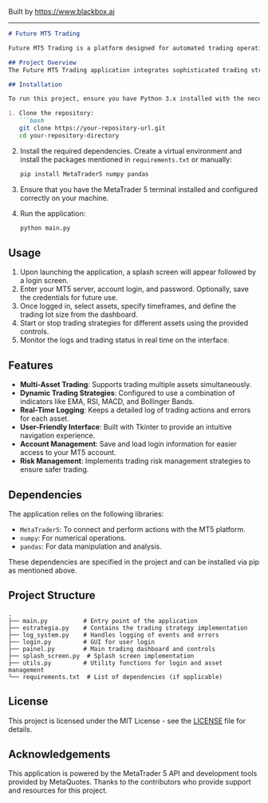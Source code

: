 
Built by https://www.blackbox.ai

---

```markdown
# Future MT5 Trading

Future MT5 Trading is a platform designed for automated trading operations using the MetaTrader 5 (MT5) trading terminal. The application implements various trading strategies and provides a user-friendly interface for managing trades, logs, and market analysis.

## Project Overview
The Future MT5 Trading application integrates sophisticated trading strategies based on technical indicators such as RSI, MACD, and Bollinger Bands, combined with a graphical user interface built using Tkinter. It allows users to connect to their MT5 accounts, select assets, set trade parameters, and manage their trading execution with real-time logging and updates.

## Installation

To run this project, ensure you have Python 3.x installed with the necessary packages. You can set up the environment by following these steps:

1. Clone the repository:
   ```bash
   git clone https://your-repository-url.git
   cd your-repository-directory
   ```

2. Install the required dependencies. Create a virtual environment and install the packages mentioned in `requirements.txt` or manually:
   ```bash
   pip install MetaTrader5 numpy pandas
   ```

3. Ensure that you have the MetaTrader 5 terminal installed and configured correctly on your machine.

4. Run the application:
   ```bash
   python main.py
   ```

## Usage

1. Upon launching the application, a splash screen will appear followed by a login screen.
2. Enter your MT5 server, account login, and password. Optionally, save the credentials for future use.
3. Once logged in, select assets, specify timeframes, and define the trading lot size from the dashboard.
4. Start or stop trading strategies for different assets using the provided controls.
5. Monitor the logs and trading status in real time on the interface.

## Features

- **Multi-Asset Trading**: Supports trading multiple assets simultaneously.
- **Dynamic Trading Strategies**: Configured to use a combination of indicators like EMA, RSI, MACD, and Bollinger Bands.
- **Real-Time Logging**: Keeps a detailed log of trading actions and errors for each asset.
- **User-Friendly Interface**: Built with Tkinter to provide an intuitive navigation experience.
- **Account Management**: Save and load login information for easier access to your MT5 account.
- **Risk Management**: Implements trading risk management strategies to ensure safer trading.

## Dependencies

The application relies on the following libraries:

- `MetaTrader5`: To connect and perform actions with the MT5 platform.
- `numpy`: For numerical operations.
- `pandas`: For data manipulation and analysis.

These dependencies are specified in the project and can be installed via pip as mentioned above.

## Project Structure

```
.
├── main.py          # Entry point of the application
├── estrategia.py    # Contains the trading strategy implementation
├── log_system.py    # Handles logging of events and errors
├── login.py         # GUI for user login
├── painel.py        # Main trading dashboard and controls
├── splash_screen.py  # Splash screen implementation
├── utils.py         # Utility functions for login and asset management
└── requirements.txt  # List of dependencies (if applicable)
```

## License

This project is licensed under the MIT License - see the [LICENSE](LICENSE) file for details.

## Acknowledgements

This application is powered by the MetaTrader 5 API and development tools provided by MetaQuotes. Thanks to the contributors who provide support and resources for this project.
```